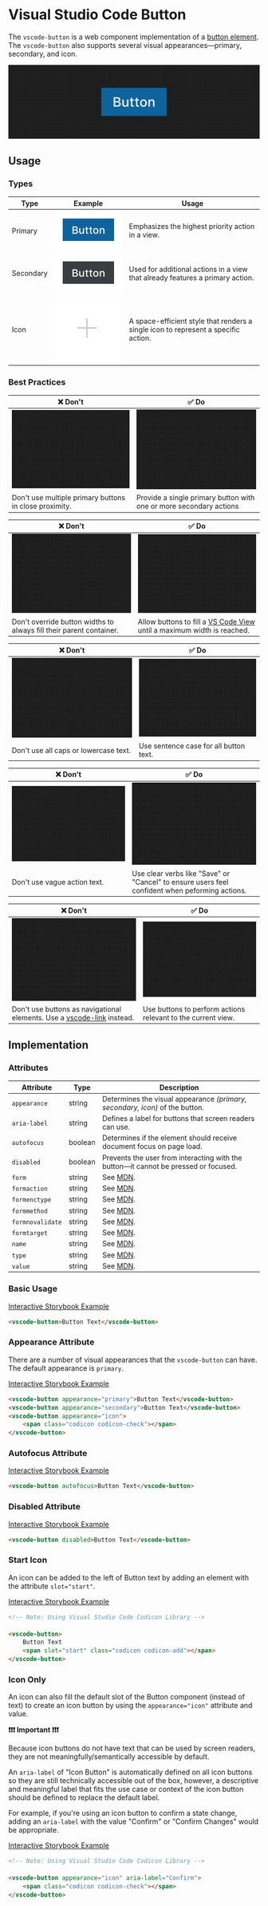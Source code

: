 # Visual Studio Code Button

The `vscode-button` is a web component implementation of a [button element](https://developer.mozilla.org/en-US/docs/Web/HTML/Element/button). The `vscode-button` also supports several visual appearances––primary, secondary, and icon.

![Button hero](/docs/assets/images/button-hero.png)

## Usage

### Types

| Type      | Example                                                      | Usage                                                                              |
| --------- | ------------------------------------------------------------ | ---------------------------------------------------------------------------------- |
| Primary   | ![Primary](/docs/assets/images/button-types-primary.png)     | Emphasizes the highest priority action in a view.                                  |
| Secondary | ![Secondary](/docs/assets/images/button-types-secondary.png) | Used for additional actions in a view that already features a primary action.      |
| Icon      | ![Icon](/docs/assets/images/button-types-icon.png)           | A space-efficient style that renders a single icon to represent a specific action. |

### Best Practices

| ❌ Don't                                                      | ✅ Do                                                              |
| ------------------------------------------------------------- | ------------------------------------------------------------------ |
| ![Image placeholder](/docs/assets/images/img-placeholder.png) | ![Image placeholder](/docs/assets/images/img-placeholder.png)      |
| Don't use multiple primary buttons in close proximity.        | Provide a single primary button with one or more secondary actions |

| ❌ Don't                                                            | ✅ Do                                                                                                                                             |
| ------------------------------------------------------------------- | ------------------------------------------------------------------------------------------------------------------------------------------------- |
| ![Image placeholder](/docs/assets/images/img-placeholder.png)       | ![Image placeholder](/docs/assets/images/img-placeholder.png)                                                                                     |
| Don't override button widths to always fill their parent container. | Allow buttons to fill a [VS Code View](https://code.visualstudio.com/api/references/extension-guidelines#views) until a maximum width is reached. |

| ❌ Don't                                                      | ✅ Do                                                         |
| ------------------------------------------------------------- | ------------------------------------------------------------- |
| ![Image placeholder](/docs/assets/images/img-placeholder.png) | ![Image placeholder](/docs/assets/images/img-placeholder.png) |
| Don't use all caps or lowercase text.                         | Use sentence case for all button text.                        |

| ❌ Don't                                                      | ✅ Do                                                                                          |
| ------------------------------------------------------------- | ---------------------------------------------------------------------------------------------- |
| ![Image placeholder](/docs/assets/images/img-placeholder.png) | ![Image placeholder](/docs/assets/images/img-placeholder.png)                                  |
| Don't use vague action text.                                  | Use clear verbs like "Save" or "Cancel" to ensure users feel confident when peforming actions. |

| ❌ Don't                                                                                    | ✅ Do                                                         |
| ------------------------------------------------------------------------------------------- | ------------------------------------------------------------- |
| ![Image placeholder](/docs/assets/images/img-placeholder.png)                               | ![Image placeholder](/docs/assets/images/img-placeholder.png) |
| Don't use buttons as navigational elements. Use a [vscode-link](../link/README.md) instead. | Use buttons to perform actions relevant to the current view.  |

## Implementation

### Attributes

| Attribute        | Type    | Description                                                                             |
| ---------------- | ------- | --------------------------------------------------------------------------------------- |
| `appearance`     | string  | Determines the visual appearance _(primary, secondary, icon)_ of the button.            |
| `aria-label`     | string  | Defines a label for buttons that screen readers can use.                                |
| `autofocus`      | boolean | Determines if the element should receive document focus on page load.                   |
| `disabled`       | boolean | Prevents the user from interacting with the button––it cannot be pressed or focused.    |
| `form`           | string  | See [MDN](https://developer.mozilla.org/en-US/docs/Web/HTML/Element/button#attributes). |
| `formaction`     | string  | See [MDN](https://developer.mozilla.org/en-US/docs/Web/HTML/Element/button#attributes). |
| `formenctype`    | string  | See [MDN](https://developer.mozilla.org/en-US/docs/Web/HTML/Element/button#attributes). |
| `formmethod`     | string  | See [MDN](https://developer.mozilla.org/en-US/docs/Web/HTML/Element/button#attributes). |
| `formnovalidate` | string  | See [MDN](https://developer.mozilla.org/en-US/docs/Web/HTML/Element/button#attributes). |
| `formtarget`     | string  | See [MDN](https://developer.mozilla.org/en-US/docs/Web/HTML/Element/button#attributes). |
| `name`           | string  | See [MDN](https://developer.mozilla.org/en-US/docs/Web/HTML/Element/button#attributes). |
| `type`           | string  | See [MDN](https://developer.mozilla.org/en-US/docs/Web/HTML/Element/button#attributes). |
| `value`          | string  | See [MDN](https://developer.mozilla.org/en-US/docs/Web/HTML/Element/button#attributes). |

### Basic Usage

[Interactive Storybook Example](https://microsoft.github.io/vscode-webview-ui-toolkit/?path=/story/library-button--default)

```html
<vscode-button>Button Text</vscode-button>
```

### Appearance Attribute

There are a number of visual appearances that the `vscode-button` can have. The default appearance is `primary`.

[Interactive Storybook Example](https://microsoft.github.io/vscode-webview-ui-toolkit/?path=/story/library-button--default)

```html
<vscode-button appearance="primary">Button Text</vscode-button>
<vscode-button appearance="secondary">Button Text</vscode-button>
<vscode-button appearance="icon">
	<span class="codicon codicon-check"></span>
</vscode-button>
```

### Autofocus Attribute

[Interactive Storybook Example](https://microsoft.github.io/vscode-webview-ui-toolkit/?path=/story/library-button--with-autofocus)

```html
<vscode-button autofocus>Button Text</vscode-button>
```

### Disabled Attribute

[Interactive Storybook Example](https://microsoft.github.io/vscode-webview-ui-toolkit/?path=/story/library-button--with-disabled)

```html
<vscode-button disabled>Button Text</vscode-button>
```

### Start Icon

An icon can be added to the left of Button text by adding an element with the attribute `slot="start"`.

[Interactive Storybook Example](https://microsoft.github.io/vscode-webview-ui-toolkit/?path=/story/library-button--with-start-icon)

```html
<!-- Note: Using Visual Studio Code Codicon Library -->

<vscode-button>
	Button Text
	<span slot="start" class="codicon codicon-add"></span>
</vscode-button>
```

### Icon Only

An icon can also fill the default slot of the Button component (instead of text) to create an icon button by using the `appearance="icon"` attribute and value.

**❗️❗️❗️ Important ❗️❗️❗️**

Because icon buttons do not have text that can be used by screen readers, they are not meaningfully/semantically accessible by default.

An `aria-label` of "Icon Button" is automatically defined on all icon buttons so they are still technically accessible out of the box, however, a descriptive and meaningful label that fits the use case or context of the icon button should be defined to replace the default label.

For example, if you're using an icon button to confirm a state change, adding an `aria-label` with the value "Confirm" or "Confirm Changes" would be appropriate.

[Interactive Storybook Example](https://microsoft.github.io/vscode-webview-ui-toolkit/?path=/story/library-button--with-icon-only)

```html
<!-- Note: Using Visual Studio Code Codicon Library -->

<vscode-button appearance="icon" aria-label="Confirm">
	<span class="codicon codicon-check"></span>
</vscode-button>
```
